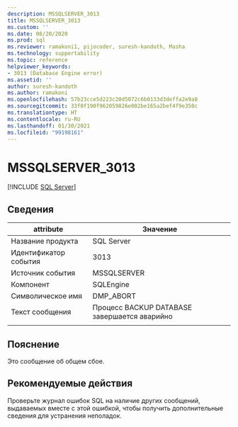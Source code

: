 ```yaml
---
description: MSSQLSERVER_3013
title: MSSQLSERVER_3013
ms.custom: ''
ms.date: 08/20/2020
ms.prod: sql
ms.reviewer: ramakoni1, pijocoder, suresh-kandoth, Masha
ms.technology: supportability
ms.topic: reference
helpviewer_keywords:
- 3013 (Database Engine error)
ms.assetid: ''
author: suresh-kandoth
ms.author: ramakoni
ms.openlocfilehash: 57b23cce5d223c20d5072c6b0133d3deffa2e9a8
ms.sourcegitcommit: 33f0f190f962059826e002be165a2bef4f9e350c
ms.translationtype: HT
ms.contentlocale: ru-RU
ms.lasthandoff: 01/30/2021
ms.locfileid: "99198161"
---
```

# <a name="mssqlserver_3013"></a>MSSQLSERVER_3013
 [!INCLUDE [SQL Server](../../includes/applies-to-version/sqlserver.md)]

## <a name="details"></a>Сведения

|attribute|Значение|
|---|---|
|Название продукта|SQL Server|
|Идентификатор события|3013|
|Источник события|MSSQLSERVER|
|Компонент|SQLEngine|
|Символическое имя|DMP_ABORT|
|Текст сообщения|Процесс BACKUP DATABASE завершается аварийно|
||

## <a name="explanation"></a>Пояснение

Это сообщение об общем сбое.

## <a name="user-action"></a>Рекомендуемые действия

Проверьте журнал ошибок SQL на наличие других сообщений, выдаваемых вместе с этой ошибкой, чтобы получить дополнительные сведения для устранения неполадок.

